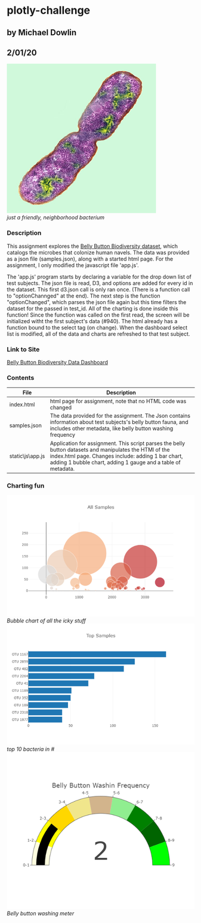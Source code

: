 # plotly-challenge
## by Michael Dowlin
## 2/01/20

!['Bacteria image not available'](/static/images/bacteria.jpg)\
*just a friendly, neighborhood bacterium*

### Description
This assignment explores the [Belly Button Biodiversity dataset](http://robdunnlab.com/projects/belly-button-biodiversity/), which catalogs the microbes that colonize human navels.  The data was provided as a json file (samples.json), along with a started html page.  For the assignment, I only modified the javascript file 'app.js'.   

The 'app.js' program starts by declaring a variable for the drop down list of test subjects.  The json file is read, D3, and options are added for every id in the dataset.  This first d3.json call is only ran once.  (There is a function call to "optionChannged" at the end).  The next step is the function "optionChanged", which parses the json file again but this time filters the dataset for the passed in test_id.  All of the charting is done inside this function!  Since the function was called on the first read, the screen will be initialized witht the first subject's data (#940).  The html already has a function bound to the select tag (on change).  When the dashboard select list is modified, all of the data and charts are refreshed to that test subject.

### Link to Site
[Belly Button Biodiversity Data Dashboard](https://dowripple.github.io/plotly-challenge/)

### Contents
| File                         | Description                                                                                     |
|------------------------------|-------------------------------------------------------------------------------------------------|
|index.html                    |html page for assignment, note that no HTML code was changed                                     |
|samples.json                  |The data provided for the assignment.  The Json contains information about test subjects's belly button fauna, and includes other metadata, like belly button washing frequency       |
|static\js\app.js              |Application for assignment.  This script parses the belly button datasets and manipulates the HTMl of the index.html page.  Changes include: adding 1 bar chart, adding 1 bubble chart, adding 1 gauge and a table of metadata.  |

### Charting fun

!['Bubble Image not available'](/static/images/bubble_chart.png)\
*Bubble chart of all the icky stuff*
!['Bar Image not available'](/static/images/top_sample_bar.png)\
*top 10 bacteria in #*
!['Gauge Image not available'](/static/images/gauge.png)\
*Belly button washing meter*
